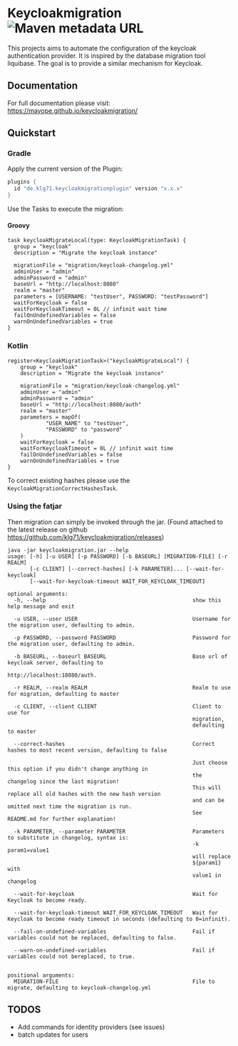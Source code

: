 # Keycloakmigration ![Maven metadata URL](https://img.shields.io/maven-metadata/v/https/repo.maven.apache.org/maven2/de/klg71/keycloakmigration/keycloakmigration/maven-metadata.xml.svg?label=mavenCentral)

This projects aims to automate the configuration of the keycloak authentication provider.
It is inspired by the database migration tool liquibase.
The goal is to provide a similar mechanism for Keycloak. 

## Documentation
For full documentation please visit: https://mayope.github.io/keycloakmigration/

## Quickstart
### Gradle
Apply the current version of the Plugin:

```gradle
plugins {
  id "de.klg71.keycloakmigrationplugin" version "x.x.x"
}
```

Use the Tasks to execute the migration:
#### Groovy
    task keycloakMigrateLocal(type: KeycloakMigrationTask) {
      group = "keycloak"
      description = "Migrate the keycloak instance"

      migrationFile = "migration/keycloak-changelog.yml"
      adminUser = "admin"
      adminPassword = "admin"
      baseUrl = "http://localhost:8080"
      realm = "master"
      parameters = [USERNAME: "testUser", PASSWORD: "testPassword"]
      waitForKeycloak = false
      waitForKeycloakTimeout = 0L // infinit wait time
      failOnUndefinedVariables = false
      warnOnUndefinedVariables = true
    }
    
### Kotlin
    register<KeycloakMigrationTask>("keycloakMigrateLocal") {
        group = "keycloak"
        description = "Migrate the keycloak instance"

        migrationFile = "migration/keycloak-changelog.yml"
        adminUser = "admin"
        adminPassword = "admin"
        baseUrl = "http://localhost:8080/auth"
        realm = "master"
        parameters = mapOf(
                "USER_NAME" to "testUser",
                "PASSWORD" to "password"
        )
        waitForKeycloak = false
        waitForKeycloakTimeout = 0L // infinit wait time
        failOnUndefinedVariables = false
        warnOnUndefinedVariables = true
    }
    
   To correct existing hashes please use the `KeycloakMigrationCorrectHashesTask`.
   
### Using the fatjar
Then migration can simply be invoked through the jar. (Found attached to the latest release on github https://github.com/klg71/keycloakmigration/releases)

    java -jar keycloakmigration.jar --help
    usage: [-h] [-u USER] [-p PASSWORD] [-b BASEURL] [MIGRATION-FILE] [-r REALM]
           [-c CLIENT] [--correct-hashes] [-k PARAMETER]... [--wait-for-keycloak]
           [--wait-for-keycloak-timeout WAIT_FOR_KEYCLOAK_TIMEOUT]

    optional arguments:
      -h, --help                                              show this help message and exit

      -u USER, --user USER                                    Username for the migration user, defaulting to admin.

      -p PASSWORD, --password PASSWORD                        Password for the migration user, defaulting to admin.

      -b BASEURL, --baseurl BASEURL                           Base url of keycloak server, defaulting to
                                                              http://localhost:18080/auth.
                                                              
      -r REALM, --realm REALM                                 Realm to use for migration, defaulting to master

      -c CLIENT, --client CLIENT                              Client to use for
                                                              migration,
                                                              defaulting to master

      --correct-hashes                                        Correct hashes to most recent version, defaulting to false

                                                              Just choose this option if you didn't change anything in
                                                              the changelog since the last migration!
                                                              This will replace all old hashes with the new hash version
                                                              and can be omitted next time the migration is run.
                                                              See README.md for further explanation!

      -k PARAMETER, --parameter PARAMETER                     Parameters to substitute in changelog, syntax is:
                                                              -k param1=value1
                                                              will replace
                                                              ${param1} with
                                                              value1 in changelog

      --wait-for-keycloak                                     Wait for Keycloak to become ready.

      --wait-for-keycloak-timeout WAIT_FOR_KEYCLOAK_TIMEOUT   Wait for Keycloak to become ready timeout in seconds (defaulting to 0=infinit).
      
      --fail-on-undefined-variables                           Fail if variables could not be replaced, defaulting to false.
  
      --warn-on-undefined-variables                           Fail if variables could not bereplaced, to true.                                                
      

    positional arguments:
      MIGRATION-FILE                                          File to migrate, defaulting to keycloak-changelog.yml
      


## TODOS
- Add commands for identity providers (see issues)
- batch updates for users
